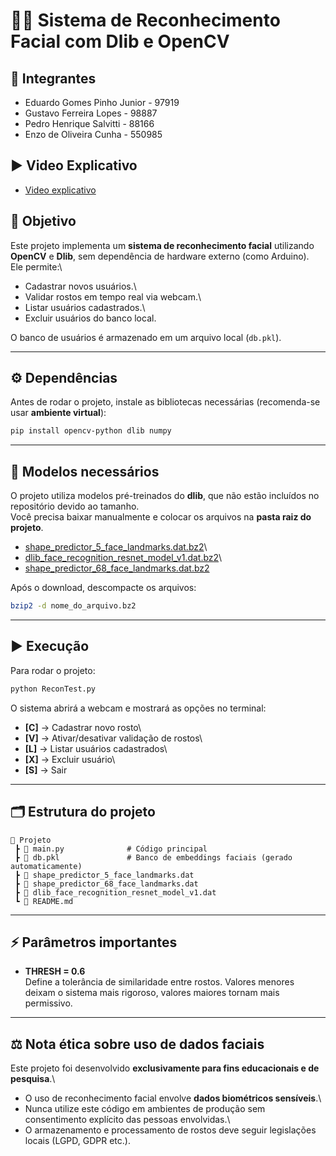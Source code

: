 # 🧑‍💻 Sistema de Reconhecimento Facial com Dlib e OpenCV

## 📌 Integrantes

- Eduardo Gomes Pinho Junior - 97919
- Gustavo Ferreira Lopes - 98887
- Pedro Henrique Salvitti - 88166
- Enzo de Oliveira Cunha - 550985

## ▶️ Video Explicativo

-   [Video explicativo ](https://youtu.be/HIhobj-lhcg)

## 📌 Objetivo

Este projeto implementa um **sistema de reconhecimento facial**
utilizando **OpenCV** e **Dlib**, sem dependência de hardware externo
(como Arduino).\
Ele permite:\
- Cadastrar novos usuários.\
- Validar rostos em tempo real via webcam.\
- Listar usuários cadastrados.\
- Excluir usuários do banco local.

O banco de usuários é armazenado em um arquivo local (`db.pkl`).

------------------------------------------------------------------------

## ⚙️ Dependências

Antes de rodar o projeto, instale as bibliotecas necessárias
(recomenda-se usar **ambiente virtual**):

``` bash
pip install opencv-python dlib numpy
```

------------------------------------------------------------------------

## 🔹 Modelos necessários

O projeto utiliza modelos pré-treinados do **dlib**, que não estão
incluídos no repositório devido ao tamanho.\
Você precisa baixar manualmente e colocar os arquivos na **pasta raiz do
projeto**.

-   [shape_predictor_5\_face_landmarks.dat.bz2](http://dlib.net/files/shape_predictor_5_face_landmarks.dat.bz2)\
-   [dlib_face_recognition_resnet_model_v1.dat.bz2](http://dlib.net/files/dlib_face_recognition_resnet_model_v1.dat.bz2)\
-   [shape_predictor_68_face_landmarks.dat.bz2](http://dlib.net/files/shape_predictor_68_face_landmarks.dat.bz2)

Após o download, descompacte os arquivos:

``` bash
bzip2 -d nome_do_arquivo.bz2
```

------------------------------------------------------------------------

## ▶️ Execução

Para rodar o projeto:

``` bash
python ReconTest.py
```

O sistema abrirá a webcam e mostrará as opções no terminal:

-   **\[C\]** → Cadastrar novo rosto\
-   **\[V\]** → Ativar/desativar validação de rostos\
-   **\[L\]** → Listar usuários cadastrados\
-   **\[X\]** → Excluir usuário\
-   **\[S\]** → Sair

------------------------------------------------------------------------

## 🗂️ Estrutura do projeto

    📂 Projeto
     ┣ 📜 main.py              # Código principal
     ┣ 📜 db.pkl               # Banco de embeddings faciais (gerado automaticamente)
     ┣ 📜 shape_predictor_5_face_landmarks.dat
     ┣ 📜 shape_predictor_68_face_landmarks.dat
     ┣ 📜 dlib_face_recognition_resnet_model_v1.dat
     ┗ 📜 README.md

------------------------------------------------------------------------

## ⚡ Parâmetros importantes

-   **THRESH = 0.6**\
    Define a tolerância de similaridade entre rostos. Valores menores
    deixam o sistema mais rigoroso, valores maiores tornam mais
    permissivo.

------------------------------------------------------------------------

## ⚖️ Nota ética sobre uso de dados faciais

Este projeto foi desenvolvido **exclusivamente para fins educacionais e
de pesquisa**.\
- O uso de reconhecimento facial envolve **dados biométricos
sensíveis**.\
- Nunca utilize este código em ambientes de produção sem consentimento
explícito das pessoas envolvidas.\
- O armazenamento e processamento de rostos deve seguir legislações
locais (LGPD, GDPR etc.).

